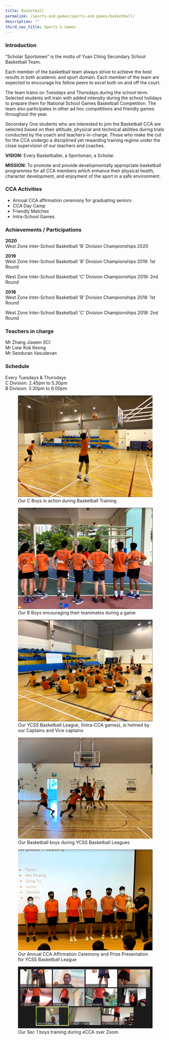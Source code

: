 ```yaml
---
title: Basketball
permalink: /sports-and-games/sports-and-games/basketball/
description: ""
third_nav_title: Sports & Games
---
```


### Introduction

“Scholar Sportsmen” is the motto of Yuan Ching Secondary School Basketball Team.

Each member of the basketball team always strive to achieve the best results in both academic and sport domain. Each member of the team are expected to encourage his fellow peers to excel both on and off the court.  

The team trains on Tuesdays and Thursdays during the school term. Selected students will train with added intensity during the school holidays to prepare them for National School Games Basketball Competition. The team also participates in other ad hoc competitions and friendly games throughout the year.

Secondary One students who are interested to join the Basketball CCA are selected based on their attitude, physical and technical abilities during trials conducted by the coach and teachers-in-charge. Those who make the cut for the CCA undergo a disciplined yet rewarding training regime under the close supervision of our teachers and coaches.

**VISION:** Every Basketballer, a Sportsman, a Scholar.

**MISSION:** To promote and provide developmentally appropriate basketball programmes for all CCA members which enhance their physical health, character development, and enjoyment of the sport in a safe environment.

### CCA Activities

*   Annual CCA affirmation ceremony for graduating seniors
*   CCA Day Camp
*   Friendly Matches
*   Intra-School Games

### Achievements / Participations

**2020** <br>
West Zone Inter-School Basketball 'B' Division Championships 2020

**2019** <br>
West Zone Inter-School Basketball 'B' Division Championships 2019: 1st Round

West Zone Inter-School Basketball 'C' Division Championships 2019: 2nd Round

**2018** <br>
West Zone Inter-School Basketball 'B' Division Championships 2018: 1st Round

West Zone Inter-School Basketball 'C' Division Championships 2018: 2nd Round

### Teachers in charge

Mr Zhang Jiawen (IC) <br>
Mr Liew Kok Keong <br>
Mr Senduran Vasudevan

### Schedule

Every Tuesdays & Thursdays <br>
C Division: 2.45pm to 5.30pm <Br> 
B Division: 3.30pm to 6.00pm

<figure>  
<img src="/images/Basketball-1.png">  
<figcaption> Our C Boys in action during Basketball Training </figcaption>  
</figure>

<figure>  
<img src="/images/Basketball-2.png">  
<figcaption> Our B Boys encouraging their teammates during a game </figcaption>  
</figure>

<figure>  
<img src="/images/Basketball-3.png">  
<figcaption> Our YCSS Basketball League, (Intra-CCA games), is helmed by our Captains and Vice captains </figcaption>  
</figure>

<figure>  
<img src="/images/Basketball-4.png">  
<figcaption> Our Basketball boys during YCSS Basketball Leagues </figcaption>  
</figure>

<figure>  
<img src="/images/Basketball-5.png">  
<figcaption> Our Annual CCA Affirmation Ceremony and Prize Presentation for YCSS Basketball League </figcaption> 
</figure>

<figure>  
<img src="/images/Basketball-6.jpg">  
<figcaption> Our Sec 1 boys training during eCCA over Zoom </figcaption> 
</figure>